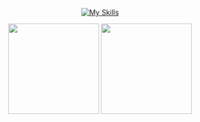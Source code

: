
<div align="center">


[![My Skills](https://skills.thijs.gg/icons?i=go,py,nodejs,bash,mongodb,mysql,postgres,neovim,vscode,docker,linux,git,postman&theme=light)](https://skills.thijs.gg)
 

<div>

<div>
<img height="180em" src="https://github-readme-streak-stats.herokuapp.com/?user=josefreitas788&theme=dark&hide_border=false"/>
<img height="180em" src="https://github-readme-stats.vercel.app/api/top-langs/?username=josefreitas788&theme=dark&hide_border=false&include_all_commits=false&count_private=false&layout=compact&show_icons=true"/>
</div>
<!--
## 🏆GitHub Trophies
![](https://github-profile-trophy.vercel.app/?username=josefreitas788&theme=radical&no-frame=false&no-bg=false)
-->

 
